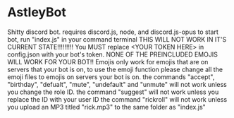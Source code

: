 # AstleyBot
Shitty discord bot.
requires discord.js, node, and discord.js-opus
to start bot, run "index.js" in your command terminal
THIS WILL NOT WORK IN IT'S CURRENT STATE!!!!!!!!!
You MUST replace \<YOUR TOKEN HERE\> in config.json with your bot's token.
NONE OF THE PREINCLUDED EMOJIS WILL WORK FOR YOUR BOT!! Emojis only work for emojis that are on servers that your bot is on, to use the emoji function please change all the emoji files to emojis on servers your bot is on.
the commands "accept", "birthday", "defualt", "mute", "undefault" and "unmute" will not work unless you change the role ID.
the command "suggest" will not work unless you replace the ID with your user ID
the command "rickroll" will not work unless you upload an MP3 titled "rick.mp3" to the same folder as "index.js"
  
